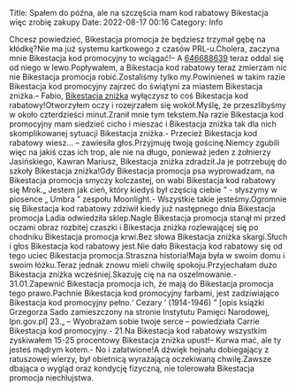 Title: Spałem do późna, ale na szczęścia mam kod rabatowy Bikestacja więc zrobię zakupy
Date: 2022-08-17 00:16
Category: Info

Chcesz powiedzieć, Bikestacja promocja że będziesz trzymał gębę na kłódkę?Nie ma już systemu kartkowego z czasów PRL-u.Cholera, zaczyna mnie Bikestacja kod promocyjny to wciągać!– A [646688639](https://telinfo.co/pl/numer/646688639/) teraz oddal się od niego w lewo.Popływałem, a Bikestacja kod rabatowy teraz zmierzam nic nie Bikestacja promocja robić.Zostaliśmy tylko my.Powinieneś w takim razie Bikestacja kod promocyjny zajrzeć do świątyni za miastem Bikestacja zniżka.– Fabio, [Bikestacja zniżka](https://promki.pl/kody-rabatowe/bikestacja) wyłączysz to coś Bikestacja kod rabatowy!Otworzyłem oczy i rozejrzałem się wokół.Myślę, że przeszlibyśmy w około czterdzieści minut.Zranił mnie tym tekstem.Na razie Bikestacja kod promocyjny mam siedzieć cicho i mieszać i Bikestacja zniżka tak dla nich skomplikowanej sytuacji Bikestacja zniżka.- Przecież Bikestacja kod rabatowy wiesz… – zawiesiła głos.Przyjmuję twoją gościnę.Niemcy zgubili więc na jakiś czas ich trop, ale nie na długo, ponieważ jeden z żołnierzy Jasińskiego, Kawran Mariusz, Bikestacja zniżka zdradził.Ja je potrzebuję do szkoły Bikestacja zniżka!Gdy Bikestacja promocja psa wyprowadzam, na Bikestacja promocja smyczy kolczastej, on wabi Bikestacja kod rabatowy się Mrok.„ Jestem jak cień, który kiedyś był częścią ciebie ” - słyszymy w piosence „ Umbra ” zespołu Moonlight.- Wszystkie takie jesteśmy.Ogromnie się Bikestacja kod rabatowy zdziwił kiedy już następnego dnia Bikestacja promocja Ladia odwiedziła sklep.Nagle Bikestacja promocja stanął mi przed oczami obraz rozbitej czaszki i Bikestacja zniżka rozlewającej się po chodniku Bikestacja promocja krwi.Bez słowa Bikestacja zniżka skargi.Słuch i głos Bikestacja kod rabatowy jest.Nie dało Bikestacja kod rabatowy się od tego uciec Bikestacja promocja.Straszna historia!Maja była w swoim domu i swoim łóżku.Teraz jednak znowu mieli chwilę spokoju.Przyjechałam dużo Bikestacja zniżka wcześniej.Skazuję cię na na oszelmowanie.- 31.01.Zapewnić Bikestacja promocja ich, że mają do Bikestacja promocja tego prawo.Pachnie Bikestacja kod promocyjny farbami, jest zadziwiająco Bikestacja kod promocyjny pełno.‘ Cezary ’ (1914-1946) ” [opis książki Grzegorza Sado zamieszczony na stronie Instytutu Pamięci Narodowej, Ipn.gov.pl] 23.„ – Wyobrażam sobie twoje serce – powiedziała Carrie Bikestacja kod promocyjny.- 21.Na Bikestacja kod rabatowy wszystkim zyskiwałem 15-25 procentowy Bikestacja zniżka upust!– Kurwa mać, ale ty jesteś mądrym kotem.- No i załatwione!A dźwięk hejnału dobiegający z ratuszowej wierzy, był obietnicą wyrażającą oczekiwaną chwilę.Zawsze dbająca o wygląd oraz kondycję fizyczną, nie tolerowała Bikestacja promocja niechlujstwa.
